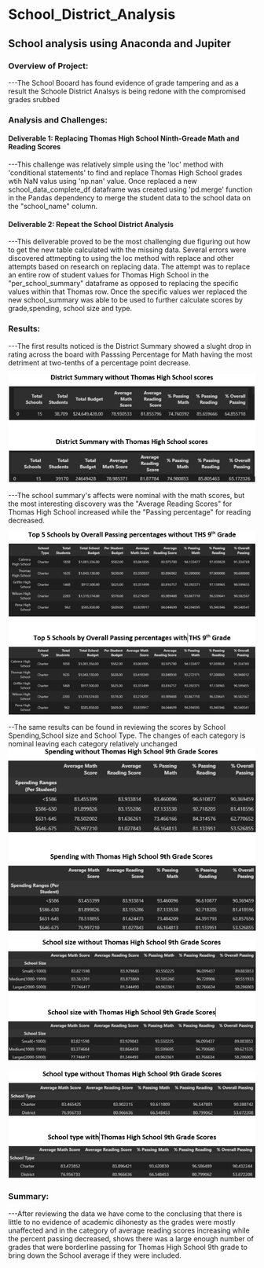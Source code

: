 # School_District_Analysis
## School analysis using Anaconda and Jupiter
### Overview of Project:
---The School Booard has found evidence of grade tampering and as a result the Schoole District Analsys is being redone with the compromised grades srubbed
### Analysis and Challenges:
#### Deliverable 1: Replacing Thomas High School Ninth-Greade Math and Reading Scores
---This challenge was relatively simple using the 'loc' method with 'conditional statements' to find and replace Thomas High School grades wtih NaN valus using 'np.nan' value.
Once replaced a new school_data_complete_df dataframe was created using 'pd.merge' function in the Pandas dependency to merge the student data to the school data on the "school_name" column.
#### Deliverable 2: Repeat the School District Analysis
---This deliverable proved to be the most challenging due figuring out how to get the new table calculated with the missing data. Several errors were discovered attmepting to using the loc method with replace and other attempts based on research on replacing data. The attempt was to replace an entire row of student values for Thomas High School in the "per_school_summary" dataframe as opposed to replacing the specific values within that Thomas row. Once the specific values wer replaced the new school_summary was able to be used to further calculate scores by grade,spending, school size and type.
### Results: 
---The first results noticed is the District Summary showed a slught drop in rating across the board with Passsing Percentage for Math having the most detriment at two-tenths of a percentage point decrease. 

![District Summary](https://github.com/jobloom79/School_District_Analysis/blob/main/Resources/district_summary.png)

---The school summary's affects were nominal with the math scores, but the most interesting discovery was the "Average Reading Scores" for Thomas High School increased while the "Passing percentage" for reading decreased.

![School Summary](https://github.com/jobloom79/School_District_Analysis/blob/main/Resources/school_summary.png)

--The same results can be found in reviewing the scores by School Spending,School size and School Type. The changes of each category is nominal leaving each category relatively unchanged
![School Spending](https://github.com/jobloom79/School_District_Analysis/blob/main/Resources/spending_summary.png)

![School Size](https://github.com/jobloom79/School_District_Analysis/blob/main/Resources/school_size.png)

![School Type](https://github.com/jobloom79/School_District_Analysis/blob/main/Resources/school_type.png)
### Summary: 
---After reviewing the data we have come to the conclusing that there is little to no evidence of academic dihonesty as the grades were mostly unaffected and in the category of average reading scores increasing while the percent passing decreased, shows there was a large enough number of grades that were borderline passing for Thomas High School 9th grade to bring down the School average if they were included. 
